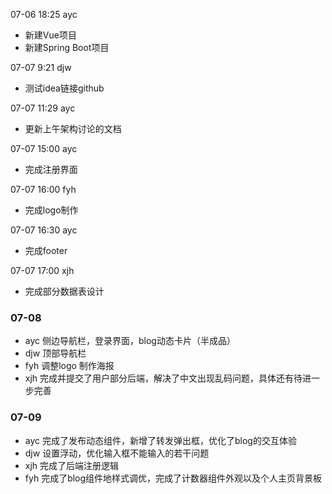 07-06 18:25 ayc

- 新建Vue项目
- 新建Spring Boot项目

07-07 9:21 djw

- 测试idea链接github

07-07 11:29 ayc

- 更新上午架构讨论的文档

07-07 15:00 ayc

- 完成注册界面

07-07 16:00 fyh

- 完成logo制作

07-07 16:30 ayc

- 完成footer

07-07 17:00 xjh

- 完成部分数据表设计

### 07-08

- ayc 侧边导航栏，登录界面，blog动态卡片（半成品）
- djw 顶部导航栏
- fyh 调整logo 制作海报
- xjh 完成并提交了用户部分后端，解决了中文出现乱码问题，具体还有待进一步完善

### 07-09

- ayc 完成了发布动态组件，新增了转发弹出框，优化了blog的交互体验
- djw 设置浮动，优化输入框不能输入的若干问题
- xjh 完成了后端注册逻辑
- fyh 完成了blog组件地样式调优，完成了计数器组件外观以及个人主页背景板
